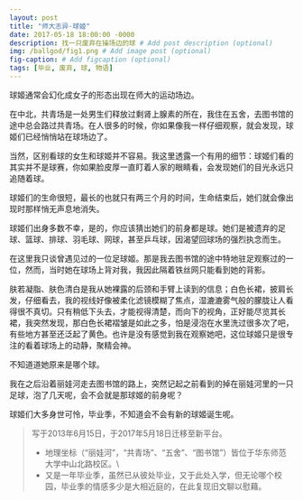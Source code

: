 ```yaml
---
layout: post
title: "师大志异·球姬"
date: 2017-05-18 18:00:00 -0000
description: 找一只废弃在操场边的球 # Add post description (optional)
img: /ballgod/fig1.png # Add image post (optional)
fig-caption: # Add figcaption (optional)
tags: [毕业, 废弃, 球, 物语]
---
```


球姬通常会幻化成女子的形态出现在师大的运动场边。

在中北，共青场是一处男生们释放过剩肾上腺素的所在，我住在五舍，去图书馆的途中总会路过共青场。在人很多的时候，你如果像我一样仔细观察，就会发现，球姬们已经悄悄站在球场边了。

当然，区别看球的女生和球姬并不容易。我这里透露一个有用的细节：球姬们看的其实并不是球赛，你如果脸皮厚一直盯着人家的眼睛看，会发现她们的目光永远只追随着球。

球姬们的生命很短，最长的也就只有两三个月的时间，生命结束后，她们就会像出现时那样悄无声息地消失。

球姬们出身多数不幸，是的，你应该猜出她们的前身都是球。她们是被遗弃的足球、篮球、排球、羽毛球、网球，甚至乒乓球，因渴望回球场的强烈执念而生。

在这里我只谈曾遇见过的一位足球姬。那是我去图书馆的途中特地驻足观察过的一位，然而，当时她在球场上背对我，我因此隔着铁丝网只能看到她的背影。

肤若凝脂、肤色清白是我从她裸露的后颈和手臂上读到的信息；白色长裙，披肩长发，仔细看去，我的视线好像被柔化滤镜模糊了焦点，湿漉漉雾气般的朦胧让人看得很不真切。只有稍低下头去，才能视得清楚，而向下的视角，正好能尽览其长裙，我突然发现，那白色长裙褶皱是如此之多，怕是浸泡在水里洗过很多次了吧，有些地方甚至还泛起了黄色。也许是没有感觉到我在观察她吧，这位球姬只是很专注的看着球场上的动静，聚精会神。

不知道道她原来是哪个球。

我在之后沿着丽娃河走去图书馆的路上，突然记起之前看到的掉在丽娃河里的一只足球，泡了几天呢，会不会就是那球姬的前身呢？ 

球姬们大多身世可怜，毕业季，不知道会不会有新的球姬诞生呢。


>写于2013年6月15日，于2017年5月18日迁移至新平台。
>- 地理坐标（“丽娃河”，“共青场”、“五舍”、“图书馆”）皆位于华东师范大学中山北路校区。\
>- 又是一年毕业季，虽然已从彼处毕业，又于此处入学，但无论哪个校园，毕业季的情感多少是大相近庭的，在此复现旧文聊以慰藉。

